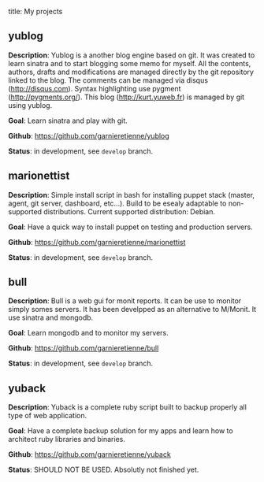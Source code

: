 title: My projects

yublog
------

**Description**: Yublog is a another blog engine based on git. It was created to learn sinatra and to start blogging some memo for myself. All the contents, authors, drafts and modifications are managed directly by the git repository linked to the blog. The comments can be managed via disqus (http://disqus.com). Syntax highlighting use pygment (http://pygments.org/). This blog (http://kurt.yuweb.fr) is managed by git using yublog.

**Goal**: Learn sinatra and play with git.

**Github**: https://github.com/garnieretienne/yublog

**Status**: in development, see `develop` branch.

marionettist
------------

**Description**: Simple install script in bash for installing puppet stack (master, agent, git server, dashboard, etc...). Build to be esealy adaptable to non-supported distributions. Current supported distribution: Debian.

**Goal**: Have a quick way to install puppet on testing and production servers.

**Github**: https://github.com/garnieretienne/marionettist

**Status**: in development, see `develop` branch.

bull
----

**Description**: Bull is a web gui for monit reports. It can be use to monitor simply somes servers. It has been develpped as an alternative to M/Monit. It use sinatra and mongodb.

**Goal**: Learn mongodb and to monitor my servers.

**Github**: https://github.com/garnieretienne/bull

**Status**: in development, see `develop` branch.

yuback
------

**Description**: Yuback is a complete ruby script built to backup properly all type of web application.

**Goal**: Have a complete backup solution for my apps and learn how to architect ruby libraries and binaries.

**Github**: https://github.com/garnieretienne/yuback

**Status**: SHOULD NOT BE USED. Absolutly not finished yet.
